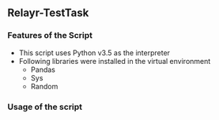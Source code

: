 Relayr-TestTask
----------
### Features of the Script
- This script uses Python v3.5 as the interpreter
- Following libraries were installed in the virtual environment
  - Pandas
  - Sys
  - Random
### Usage of the script
